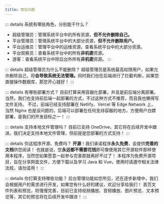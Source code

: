 ```yaml
---
title: 常见问题
---
```


::: details 系统有哪些角色，分别能干什么？
- 超级管理员：管理系统平台中的所有资源，<b>但不允许删除自己。</b>
- 平台管理员：管理系统平台中的大部分资源，<b>但不允许删除用户。</b>
- 平台运维员：管理平台中的运维资源，查看系统平台中的大部分资源。
- 平台观察员：查看系统平台中的所有<b>非机密</b>资源。
- 游客：查看系统平台中除后台外所有<b>非机密</b>资源。
:::

::: details 超级管理员为什么不能删除？
超级管理员是系统最高权限用户，如果允许删除自己，将<b>会导致系统无法管理。</b>同时我们也在后端进行了拦截判断，如果您直接操作数据库，那您开心就好！
:::

::: details 有哪些部署方式？
目前打算采用容器化部署，并且是前后端分离部署。当然，我们也支持前后端一起部署的方式，不过这种方式不推荐，而且我也懒得写文件支持。
不过，前端已经支持部署在 Netlify、Vercel 等 Edge Network 上，当然 Nginx 也是没问题的，后端可以部署在任何支持容器的地方。方便用户白嫖部署，是我们的开发目标之一！
:::

::: details 支持本地文件管理吗？
目前已支持 OneDrive，其它将在后续开发中跟进。我们决定支持本地文件管理，但前提是您部署的方式支持！
:::

::: details 你这程序开源、免费吗？
<b>开源</b>！我们承诺程序<b>永久免费</b>，会提供<b>完善的文档</b>供您阅读！
也就是说，您<b>永远都不需要花钱</b>即可像使用其它开源软件那样使用本程序，当然您如果愿意一起参与完善那就再好不过了！
本程序为免费开源项目，旨在分享网盘文件，方便下载以及学习 Java 和 Vue，使用时请遵守相关法律法规，请勿滥用！
:::

::: details 你打算支持哪些功能？
后台管理功能如您所见，还在逐步新增中，我们会根据用户的需求进行开发，如果您有什么好的建议，欢迎分享给我们！
首页文件列表和预览，将慢慢完善，目前已支持视频播放、音频播放、图片预览、文本预览等，其它的预览将在后续开发中跟进！
:::

